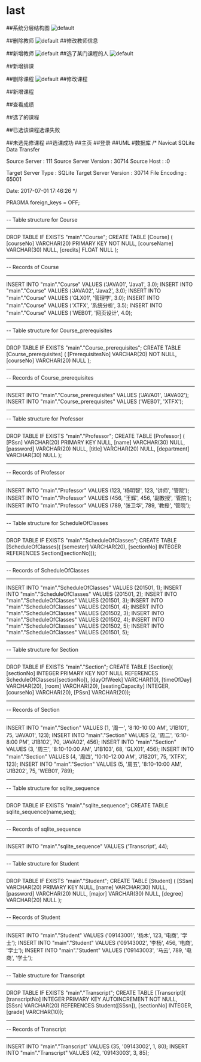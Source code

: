 # last
##系统分层结构图
![default](https://user-images.githubusercontent.com/16076963/28245170-162903b4-6a33-11e7-8492-231ce5086151.png)

##删除教师
![default](https://user-images.githubusercontent.com/16076963/28245204-0b0aaaf4-6a34-11e7-8933-cb5facc7cf46.png)
##修改教师信息

##新增教师
![default](https://user-images.githubusercontent.com/16076963/28245233-dbcc145c-6a34-11e7-9cef-e2f0dc73f4ff.png)
##选了某门课程的人
![default](https://user-images.githubusercontent.com/16076963/28245250-34659976-6a35-11e7-90b6-e2922ffe0d42.png)

##新增排课

##删除课程
![default](https://user-images.githubusercontent.com/16076963/28245306-2d61b6f4-6a36-11e7-816d-899953d79371.png)
##修改课程

##新增课程

##查看成绩

##选了的课程

##已选该课程选课失败

##未选先修课程
##选课成功
##主页
##登录
##UML
#数据库
/*
Navicat SQLite Data Transfer

Source Server         : 111
Source Server Version : 30714
Source Host           : :0

Target Server Type    : SQLite
Target Server Version : 30714
File Encoding         : 65001

Date: 2017-07-01 17:46:26
*/

PRAGMA foreign_keys = OFF;

-- ----------------------------
-- Table structure for Course
-- ----------------------------
DROP TABLE IF EXISTS "main"."Course";
CREATE TABLE [Course] (
[courseNo] VARCHAR(20)  PRIMARY KEY NOT NULL,
[courseName] VARCHAR(30)  NULL,
[credits] FLOAT  NULL
);

-- ----------------------------
-- Records of Course
-- ----------------------------
INSERT INTO "main"."Course" VALUES ('JAVA01', 'Java1', 3.0);
INSERT INTO "main"."Course" VALUES ('JAVA02', 'Java2', 3.0);
INSERT INTO "main"."Course" VALUES ('GLX01', '管理学', 3.0);
INSERT INTO "main"."Course" VALUES ('XTFX', '系统分析', 3.5);
INSERT INTO "main"."Course" VALUES ('WEB01', '网页设计', 4.0);

-- ----------------------------
-- Table structure for Course_prerequisites
-- ----------------------------
DROP TABLE IF EXISTS "main"."Course_prerequisites";
CREATE TABLE [Course_prerequisites] (
[PrerequisitesNo] VARCHAR(20)  NOT NULL,
[courseNo] VARCHAR(20)  NULL
);

-- ----------------------------
-- Records of Course_prerequisites
-- ----------------------------
INSERT INTO "main"."Course_prerequisites" VALUES ('JAVA01', 'JAVA02');
INSERT INTO "main"."Course_prerequisites" VALUES ('WEB01', 'XTFX');

-- ----------------------------
-- Table structure for Professor
-- ----------------------------
DROP TABLE IF EXISTS "main"."Professor";
CREATE TABLE [Professor] (
[PSsn] VARCHAR(20)  PRIMARY KEY NULL,
[name] VARCHAR(30)  NULL,
[password] VARCHAR(20)  NULL,
[title] VARCHAR(20)  NULL,
[department] VARCHAR(30)  NULL
);

-- ----------------------------
-- Records of Professor
-- ----------------------------
INSERT INTO "main"."Professor" VALUES (123, '杨明智', 123, '讲师', '管院');
INSERT INTO "main"."Professor" VALUES (456, '王辉', 456, '副教授', '管院');
INSERT INTO "main"."Professor" VALUES (789, '张卫华', 789, '教授', '管院');

-- ----------------------------
-- Table structure for ScheduleOfClasses
-- ----------------------------
DROP TABLE IF EXISTS "main"."ScheduleOfClasses";
CREATE TABLE [ScheduleOfClasses](
    [semester] VARCHAR(20), 
    [sectionNo] INTEGER REFERENCES Section([sectionNo]));

-- ----------------------------
-- Records of ScheduleOfClasses
-- ----------------------------
INSERT INTO "main"."ScheduleOfClasses" VALUES (201501, 1);
INSERT INTO "main"."ScheduleOfClasses" VALUES (201501, 2);
INSERT INTO "main"."ScheduleOfClasses" VALUES (201501, 3);
INSERT INTO "main"."ScheduleOfClasses" VALUES (201501, 4);
INSERT INTO "main"."ScheduleOfClasses" VALUES (201502, 3);
INSERT INTO "main"."ScheduleOfClasses" VALUES (201502, 4);
INSERT INTO "main"."ScheduleOfClasses" VALUES (201502, 5);
INSERT INTO "main"."ScheduleOfClasses" VALUES (201501, 5);

-- ----------------------------
-- Table structure for Section
-- ----------------------------
DROP TABLE IF EXISTS "main"."Section";
CREATE TABLE [Section](
    [sectionNo] INTEGER PRIMARY KEY NOT NULL REFERENCES ScheduleOfClasses([sectionNo]), 
    [dayOfWeek] VARCHAR(10), 
    [timeOfDay] VARCHAR(20), 
    [room] VARCHAR(20), 
    [seatingCapacity] INTEGER, 
    [courseNo] VARCHAR(20), 
    [PSsn] VARCHAR(20));

-- ----------------------------
-- Records of Section
-- ----------------------------
INSERT INTO "main"."Section" VALUES (1, '周一', '8:10-10:00 AM', 'J1B101', 75, 'JAVA01', 123);
INSERT INTO "main"."Section" VALUES (2, '周二', '6:10-8:00 PM', 'J1B102', 70, 'JAVA02', 456);
INSERT INTO "main"."Section" VALUES (3, '周三', '8:10-10:00 AM', 'J1B103', 68, 'GLX01', 456);
INSERT INTO "main"."Section" VALUES (4, '周四', '10:10-12:00 AM', 'J1B201', 75, 'XTFX', 123);
INSERT INTO "main"."Section" VALUES (5, '周五', '8:10-10:00 AM', 'J1B202', 75, 'WEB01', 789);

-- ----------------------------
-- Table structure for sqlite_sequence
-- ----------------------------
DROP TABLE IF EXISTS "main"."sqlite_sequence";
CREATE TABLE sqlite_sequence(name,seq);

-- ----------------------------
-- Records of sqlite_sequence
-- ----------------------------
INSERT INTO "main"."sqlite_sequence" VALUES ('Transcript', 44);

-- ----------------------------
-- Table structure for Student
-- ----------------------------
DROP TABLE IF EXISTS "main"."Student";
CREATE TABLE [Student] (
[SSsn] VARCHAR(20)  PRIMARY KEY NULL,
[name] VARCHAR(30)  NULL,
[password] VARCHAR(20)  NULL,
[major] VARCHAR(30)  NULL,
[degree] VARCHAR(20)  NULL
);

-- ----------------------------
-- Records of Student
-- ----------------------------
INSERT INTO "main"."Student" VALUES ('09143001', '杨木', 123, '电商', '学士');
INSERT INTO "main"."Student" VALUES ('09143002', '李杨', 456, '电商', '学士');
INSERT INTO "main"."Student" VALUES ('09143003', '马云', 789, '电商', '学士');

-- ----------------------------
-- Table structure for Transcript
-- ----------------------------
DROP TABLE IF EXISTS "main"."Transcript";
CREATE TABLE [Transcript](
    [transcriptNo] INTEGER PRIMARY KEY AUTOINCREMENT NOT NULL, 
    [SSsn] VARCHAR(20) REFERENCES Student([SSsn]), 
    [sectionNo] INTEGER, 
    [grade] VARCHAR(10));

-- ----------------------------
-- Records of Transcript
-- ----------------------------
INSERT INTO "main"."Transcript" VALUES (35, '09143002', 1, 80);
INSERT INTO "main"."Transcript" VALUES (42, '09143003', 3, 85);


